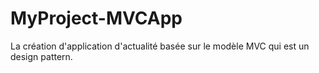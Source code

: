 # MyProject-MVCApp
La création d'application d'actualité basée sur le modèle MVC qui est  un design pattern.
